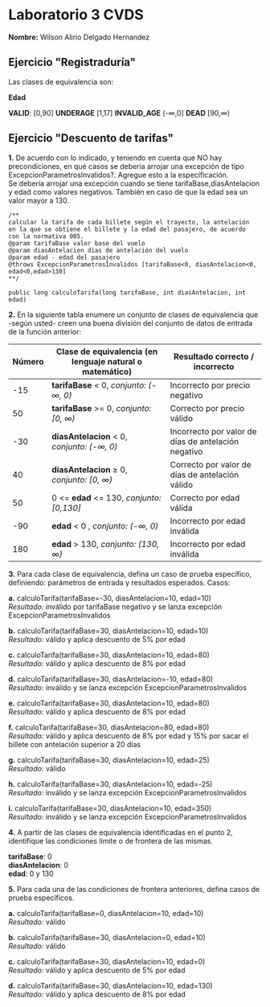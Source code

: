 # Laboratorio 3 CVDS
**Nombre:** Wilson Alirio Delgado Hernandez

## Ejercicio "Registraduría"
Las clases de equivalencia son:

**Edad**

**VALID**: [0,90]
**UNDERAGE** [1,17]
**INVALID_AGE** (-∞,0]
**DEAD** [90,∞)



## Ejercicio "Descuento de tarifas"


**1.** De acuerdo con lo indicado, y teniendo en cuenta que NO hay precondiciones, en qué casos se debería arrojar una excepción de tipo ExcepcionParametrosInvalidos?. Agregue esto a la especificación.\
Se debería arrojar una excepción cuando se tiene tarifaBase,diasAntelacion y edad como valores negativos. 
También en caso de que la edad sea un valor mayor a 130.

~~~
/**
calcular la tarifa de cada billete según el trayecto, la antelación 
en la que se obtiene el billete y la edad del pasajero, de acuerdo 
con la normativa 005.
@param tarifaBase valor base del vuelo
@param diasAntelacion dias de antelación del vuelo
@param edad - edad del pasajero
@throws ExcepcionParametrosInvalidos [tarifaBase<0, diasAntelacion<0, edad<0,edad>130]
**/

public long calculoTarifa(long tarifaBase, int diasAntelacion, int edad)
~~~

**2.** En la siguiente tabla enumere un conjunto de clases de equivalencia que -según usted- creen una buena división del conjunto de datos de entrada de la función anterior:


| Número | Clase de equivalencia (en lenguaje natural o matemático) | Resultado correcto / incorrecto |
| -- | -- | -- |
| -15 | **tarifaBase** < 0, *conjunto: (-∞, 0)* | Incorrecto por precio negativo |
| 50 | **tarifaBase** >= 0, *conjunto: [0, ∞)* | Correcto por precio válido |
| -30 | **diasAntelacion** < 0, *conjunto: (-∞, 0)* | Incorrecto por valor de días de antelación negativo |
| 40 | **díasAntelacion** ≥ 0, *conjunto: [0, ∞)*| Correcto por valor de días de antelación válido |
| 50 | 0 <= **edad** <= 130, *conjunto: [0,130]* | Correcto por edad válida |
| -90 | **edad** < 0 , *conjunto: (-∞, 0)* | Incorrecto por edad inválida |
| 180 | **edad** > 130, *conjunto: (130, ∞)* | Incorrecto por edad inválida |


**3.** Para cada clase de equivalencia, defina un caso de prueba específico, definiendo: parámetros de entrada y resultados esperados.
Casos:

**a.**
calculoTarifa(tarifaBase=-30, diasAntelacion=10, edad=10)\
*Resultado:* inválido por tarifaBase negativo y se lanza excepción  ExcepcionParametrosInvalidos

**b.**
calculoTarifa(tarifaBase=30, diasAntelacion=10, edad=10)\
*Resultado:* válido y aplica descuento de 5% por edad

**c.**
calculoTarifa(tarifaBase=30, diasAntelacion=10, edad=80)\
*Resultado:* válido y aplica descuento de 8% por edad

**d.**
calculoTarifa(tarifaBase=30, diasAntelacion=-10, edad=80)\
*Resultado:* inválido y se lanza excepción  ExcepcionParametrosInvalidos


**e.**
calculoTarifa(tarifaBase=30, diasAntelacion=10, edad=80)\
*Resultado:* válido y aplica descuento de 8% por edad


**f.**
calculoTarifa(tarifaBase=30, diasAntelacion=80, edad=80)\
*Resultado:* válido y aplica descuento de 8% por edad y 15% por sacar el billete con antelación superior a 20 días


**g.**
calculoTarifa(tarifaBase=30, diasAntelacion=10, edad=25)\
*Resultado:* válido 


**h.**
calculoTarifa(tarifaBase=30, diasAntelacion=10, edad=-25)\
*Resultado:* inválido y  se lanza excepción  ExcepcionParametrosInvalidos

**i.**
calculoTarifa(tarifaBase=30, diasAntelacion=10, edad=350)\
*Resultado:* inválido y  se lanza excepción  ExcepcionParametrosInvalidos


**4.** A partir de las clases de equivalencia identificadas en el punto 2, identifique las condiciones límite o de frontera de las mismas.

**tarifaBase**: 0\
**diasAntelacion**: 0\
**edad**: 0 y 130

**5.** Para cada una de las condiciones de frontera anteriores, defina casos de prueba específicos.

**a.**
calculoTarifa(tarifaBase=0, diasAntelacion=10, edad=10)\
*Resultado:* válido 

**b.**
calculoTarifa(tarifaBase=30, diasAntelacion=0, edad=10)\
*Resultado:* válido

**c.**
calculoTarifa(tarifaBase=30, diasAntelacion=10, edad=0)\
*Resultado:* válido y aplica descuento de 5% por edad

**d.**
calculoTarifa(tarifaBase=30, diasAntelacion=10, edad=130)\
*Resultado:* válido y aplica descuento de 8% por edad